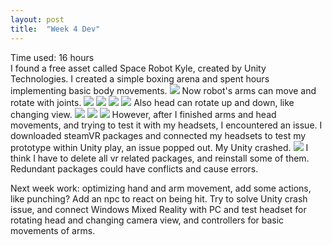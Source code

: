 ```yaml
---
layout: post
title:  "Week 4 Dev"
---
```

Time used: 16 hours<br>
I found a free asset called Space Robot Kyle, created by Unity Technologies. I created a simple boxing arena and spent hours implementing basic body movements. ![](https://i.imgur.com/ab5nUZl.png)
Now robot's arms can move and rotate with joints. 
![](https://i.imgur.com/aXqSnCQ.png)
![](https://i.imgur.com/0lkhxjm.png)
![](https://i.imgur.com/vVU2j14.png)
![](https://i.imgur.com/mmgwVwj.png)
Also head can rotate up and down, like changing view. 
![](https://i.imgur.com/L5PhZuh.png)
![](https://i.imgur.com/lBSyblk.png)
![](https://i.imgur.com/f2Hu5QU.png)
However, after I finished arms and head movements, and trying to test it with my headsets, I encountered an issue. 
I downloaded steamVR packages and connected my headsets to test my prototype within Unity play, an issue popped out. My Unity crashed. 
![](https://i.imgur.com/lSvGMqU.png)
I think I have to delete all vr related packages, and reinstall some of them. Redundant packages could have conflicts and cause errors.<br>

Next week work: optimizing hand and arm movement, add some actions, like punching? Add an npc to react on being hit. Try to solve Unity crash issue, and connect Windows Mixed Reality with PC and test headset for rotating head and changing camera view, and controllers for basic movements of arms. 
